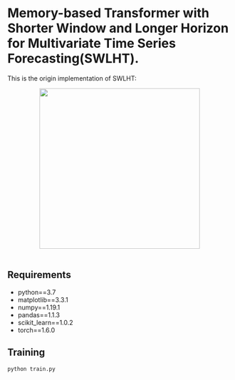 # Memory-based Transformer with Shorter Window and Longer Horizon for Multivariate Time Series Forecasting(SWLHT).

This is the origin implementation of SWLHT: 

<p align="center">
<img src=".\swlht.png" height = "360" alt="" align=center />
<br><br>
</p>

## Requirements

- python==3.7
- matplotlib==3.3.1
- numpy==1.19.1
- pandas==1.1.3
- scikit_learn==1.0.2
- torch==1.6.0

## Training
```bash
python train.py
```
